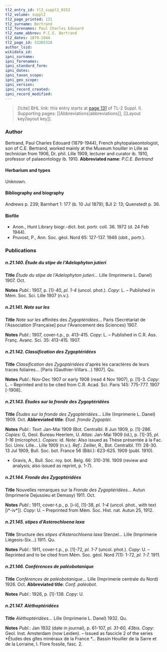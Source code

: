 ```yaml
---
tl2_entry_id: tl2_suppl2_0152
tl2_volume: suppl2
tl2_page_printed: 131
tl2_surname: Bertrand
tl2_forenames: Paul Charles Edouard
tl2_name_abbrev: P.C.E. Bertrand
tl2_dates: 1879-1944
tl2_page_id: 33265328
author_lsid: 
wikidata_id: 
ipni_surname: 
ipni_forenames: 
ipni_standard_form: 
ipni_dates: 
ipni_taxon_scope: 
ipni_geo_scope: 
ipni_version: 
ipni_record_created: 
ipni_record_modified:
---
```



> [!cite] BHL link: this entry starts at [page 131](https://www.biodiversitylibrary.org/page/33265328) of TL-2 Suppl. II.
> Supporting pages: [[Abbreviations|abbreviations]], [[Layout key|layout key]].

### Author

Bertrand, Paul Charles Edouard (1879-1944), French phytopalaeontologist, son of C.E. Bertrand, worked mainly at the Museum houiller in Lille as technician from 1906, Dr. phil. Lille 1909, lecturer and curator ib. 1910, professor of palaeontology ib. 1910. 
**Abbreviated name**: *P.C.E. Bertrand*

#### Herbarium and types

Unknown.

#### Bibliography and biography

Andrews p. 239; Barnhart 1: 177 (b. 10 Jul 1879); BJI 2: 13; Quenstedt p. 36.

#### Biofile

- Anon., Hunt Library biogr.-dict. bot. portr. coll. 36. 1972 (d. 24 Feb 1944).
- Pruvost, P., Ann. Soc. géol. Nord 65: 127-137. 1946 (obit., portr.).

### Publications

##### n.21.140. Étude du stipe de l'Adelophyton jutieri

**Title**
*Étude du stipe de l'Adelophyton jutieri*... Lille (Imprimerie L. Danel) 1907. Oct.

**Notes**
*Publ*.: 1907, p. \[1\]-40, *pl. 1-4* (uncol. phot.). *Copy*: L. – Published in Mém. Soc. Sci. Lille 1907 (n.v.).

##### n.21.141. Note sur les

**Title**
*Note sur les* affinités des *Zygoptéridées*... Paris (Secrétariat de l'Association \[Française\] pour l'Avancement des Sciences) 1907.

**Notes**
*Publ*.: 1907, cover-t.p., p. 413-415. *Copy*: L. – Published in C.R. Ass. Franç. Avanc. Sci. 35: 413-415. 1907.

##### n.21.142. Classification des Zygoptéridées

**Title**
*Classification des Zygoptéridées* d'après les caractères de leurs traces foliaires... \[Paris (Gauthier-Villars...) 1907\]. Qu.

**Notes**
*Publ*.: Nov-Dec 1907 or early 1908 (read 4 Nov 1907), p. \[1\]-3. *Copy*: L. – Reprinted and to be cited from C.R. Acad. Sci. Paris 145: 775-777. 1907 \[-1908\].

##### n.21.143. Études sur la fronde des Zygoptéridées

**Title**
*Études sur la fronde des Zygoptéridées*... Lille (Imprimerie L. Danel) 1909. Oct.
**Abbreviated title**: *Étud. fronde Zygoptér.*

**Notes**
*Publ*.: *Text*: Jan-Mai 1909 (Bot. Centralbl. 8 Jun 1909, p. \[1\]-286. *Copies*: G, Geol. Bureau Heerlem, U.
*Atlas*: Jan-Mai 1909 (id.), p. \[1\]-35, *pl. 1-16* (microphot.). *Copies*: id.
*Note*: Also issued as Thèse présentée à la Fac. Sci. Univ. Lille... Lille 1909 (n.v.).
*Ref*.: Zeiller, R., Bot. Centralbl. 111: 28-30. 13 Jul 1909, Bull. Soc. bot. France 56 (Bibl.): 623-625. 1909 (publ. 1910).
- Gravis, A., Bull. Soc. roy. bot. Belg. 66: 310-316. 1909 (review and analysis; also issued as reprint, p. 1-7).

##### n.21.144. Fronde des Zygoptéridées

**Title**
Nouvelles remarques sur la *Fronde des Zygoptéridées*... Autun (Imprimerie Dejussieu et Demasy) 1911. Oct.

**Notes**
*Publ*.: 1911, cover-t.p., p. \[i-ii\], \[1\]-38, *pl. 1-4* (uncol. phot., with text \[i\*-iv\*\]). *Copy*: U. – Preprinted from Mém. Soc. Hist. nat. Autun 25, 1912.

##### n.21.145. stipes d'Asterochloena laxa

**Title**
Structure des *stipes d'Asterochloena laxa* Stenzel... Lille (Imprimerie Liégeois-Six...) 1911. Qu.

**Notes**
*Publ*.: 1911, cover-t.p., p. \[1\]-72, *pl. 1-7* (uncol. phot.). *Copy*: U. – Reprinted and to be cited from Mém. Soc. géol. Nord 7(1): 1-72, *pl. 1-7.* 1911.

##### n.21.146. Conférences de paléobotanique

**Title**
*Conférences de paléobotanique*... Lille (Imprimerie centrale du Nord) 1926. Oct.
**Abbreviated title**: *Conf. paléobot.*

**Notes**
*Publ*.: 1926, p. \[1\]-138. *Copy*: U.

##### n.21.147. Aléthoptéridées

**Title**
*Aléthoptéridées*... Lille (Imprimerie L. Danel) 1932. Qu.

**Notes**
*Publ*.: Jan 1932 (date in journal), p. 61-107, *pl. 31-60, 43bis.* *Copy*: Geol. Inst. Amsterdam (now Leiden). – Issued as fascicle 2 of the series *Études des gîtes minéraux de la France *... Bassin Houiller de la Sarre et de la Lorraine, I. Flore fossile, fasc. 2.

